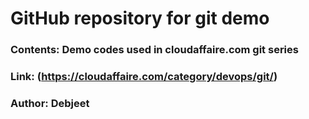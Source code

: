 # GitHub repository for git demo
### Contents: Demo codes used in cloudaffaire.com git series
### Link: (https://cloudaffaire.com/category/devops/git/)
### Author: Debjeet

